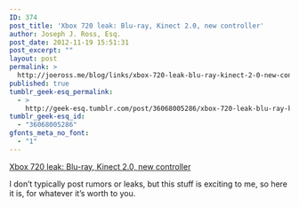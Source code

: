 ```yaml
---
ID: 374
post_title: 'Xbox 720 leak: Blu-ray, Kinect 2.0, new controller'
author: Joseph J. Ross, Esq.
post_date: 2012-11-19 15:51:31
post_excerpt: ""
layout: post
permalink: >
  http://joeross.me/blog/links/xbox-720-leak-blu-ray-kinect-2-0-new-controller/
published: true
tumblr_geek-esq_permalink:
  - >
    http://geek-esq.tumblr.com/post/36068005286/xbox-720-leak-blu-ray-kinect-2-0-new-controller
tumblr_geek-esq_id:
  - "36068005286"
gfonts_meta_no_font:
  - "1"
---
```

<a href='http://news.cnet.com/8301-10805_3-57551679-75/xbox-720-to-offer-kinect-2.0-and-blu-ray-drive-says-xbox-world/'>Xbox 720 leak: Blu-ray, Kinect 2.0, new controller </a><div class="link_description"><p>I don&#8217;t typically post rumors or leaks, but this stuff is exciting to me, so here it is, for whatever it&#8217;s worth to you.</p></div>